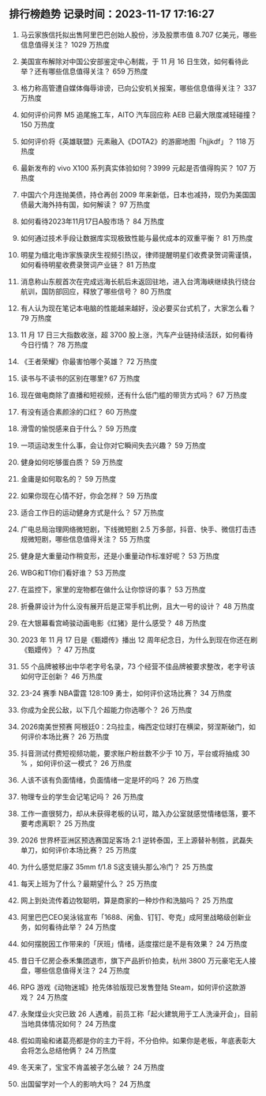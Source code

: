 
## 排行榜趋势 记录时间：2023-11-17 17:16:27
  
  1. 马云家族信托拟出售阿里巴巴创始人股份，涉及股票市值 8.707 亿美元，哪些信息值得关注？ 1029 万热度
    
  2. 美国宣布解除对中国公安部鉴定中心制裁，于 11 月 16 日生效，如何看待此举？还有哪些信息值得关注？ 659 万热度
    
  3. 格力称高管遭自媒体侮辱诽谤，已向公安机关报案，哪些信息值得关注？ 337 万热度
    
  4. 如何评价问界 M5 追尾施工车，AITO 汽车回应称 AEB 已最大限度减轻碰撞？ 150 万热度
    
  5. 如何评价将《英雄联盟》元素融入《DOTA2》的游廊地图「hjjkdf」？ 118 万热度
    
  6. 最新发布的 vivo X100 系列真实体验如何？3999 元起是否值得购买？ 107 万热度
    
  7. 中国六个月连抛美债，持仓再创 2009 年来新低，日本也减持，现仍为美国国债最大海外持有国，如何解读？ 97 万热度
    
  8. 如何看待2023年11月17日A股市场？ 84 万热度
    
  9. 如何通过技术手段让数据库实现极致性能与最优成本的双重平衡？ 81 万热度
    
  10. 明星为缅北电诈家族录庆生视频引热议，律师提醒明星们收费录贺词需谨慎，如何看待明星收费录贺词产业链？ 81 万热度
    
  11. 消息称山东舰首次在完成远海长航后未返回驻地，进入台湾海峡继续执行绕台航训，国防部回应，释放了哪些信号？ 80 万热度
    
  12. 有人认为现在笔记本电脑的性能越来越好，没必要买台式机了，大家怎么看？ 79 万热度
    
  13. 11 月 17 日三大指数收涨，超 3700 股上涨，汽车产业链持续活跃，如何看待今日行情？ 78 万热度
    
  14. 《王者荣耀》你最害怕哪个英雄？ 72 万热度
    
  15. 读书与不读书的区别在哪里? 67 万热度
    
  16. 现在做电商除了直播和短视频，还有什么低门槛的带货方式吗？ 67 万热度
    
  17. 有没有适合素颜涂的口红？ 60 万热度
    
  18. 滑雪的愉悦感来自于什么？ 59 万热度
    
  19. 一项运动发生什么事，会让你对它瞬间失去兴趣？ 59 万热度
    
  20. 健身如何吃够蛋白质？ 59 万热度
    
  21. 金庸是如何取名的？ 59 万热度
    
  22. 如果你现在心情不好，你会怎样？ 59 万热度
    
  23. 适合工作日的运动健身方式是什么？ 57 万热度
    
  24. 广电总局治理网络微短剧，下线微短剧 2.5 万多部，抖音、快手、微信打击违规微短剧，哪些信息值得关注？ 55 万热度
    
  25. 健身是大重量动作稍变形，还是小重量动作标准好呢？ 53 万热度
    
  26. WBG和T1你们看好谁？ 53 万热度
    
  27. 在监控下，家里的宠物都在做什么让你惊讶的事？ 53 万热度
    
  28. 折叠屏设计为什么没有展开后是正常手机比例，且大一号的设计？ 48 万热度
    
  29. 在大银幕看宫崎骏动画电影《红猪》是什么感受？ 48 万热度
    
  30. 2023 年 11 月 17 日是《甄嬛传》播出 12 周年纪念日，为什么到现在你还在刷《甄嬛传》？ 47 万热度
    
  31. 55 个品牌被移出中华老字号名录，73 个经营不佳品牌被要求整改，老字号该如何守正创新？ 46 万热度
    
  32. 23-24 赛季 NBA雷霆 128:109 勇士，如何评价这场比赛？ 34 万热度
    
  33. 你成为全民公敌，以下几个超能力你选哪个？ 26 万热度
    
  34. 2026南美世预赛  阿根廷0：2乌拉圭，梅西定位球打在横梁，努涅斯破门，如何评价本场比赛？ 26 万热度
    
  35. 抖音测试付费短视频功能，要求账户粉丝数不少于 10 万，平台或将抽成 30 % ，如何评价这一模式？ 26 万热度
    
  36. 人该不该有负面情绪，负面情绪一定是坏的吗？ 26 万热度
    
  37. 物理专业的学生会记笔记吗？ 26 万热度
    
  38. 工作一直很努力，却从未获得老板的认可，踏入办公室就感觉情绪低落，要不要考虑离职？ 25 万热度
    
  39. 2026 世界杯亚洲区预选赛国足客场 2:1 逆转泰国，王上源替补制胜，武磊失单刀，如何评价本场比赛？ 25 万热度
    
  40. 为什么感觉尼康Z 35mm f/1.8 S这支镜头那么冷门？ 25 万热度
    
  41. 每天上班为了什么？最期望什么？ 25 万热度
    
  42. 网上到处流传着边牧聪明，算是商家的一种炒作和洗脑吗？ 25 万热度
    
  43. 阿里巴巴CEO吴泳铭宣布「1688、闲鱼、钉钉、夸克」成阿里战略级创新业务，如何看待此举？ 24 万热度
    
  44. 如何摆脱因工作带来的「厌班」情绪，适度摆烂是不是有效果？ 24 万热度
    
  45. 昔日千亿房企泰禾集团退市，旗下产品折价拍卖，杭州 3800 万元豪宅无人接盘，哪些信息值得关注？ 24 万热度
    
  46. RPG 游戏《动物迷城》抢先体验版现已发售登陆 Steam，如何评价这款游戏？ 24 万热度
    
  47. 永聚煤业火灾已致 26 人遇难，前员工称「起火建筑用于工人洗澡开会」，目前当地具体情况如何？ 24 万热度
    
  48. 假如周瑜和诸葛亮都是你的主力干将，不分伯仲。如果你是老板，年底表彰大会将怎么总结他俩？ 24 万热度
    
  49. 冬天来了，宝宝不肯盖被子怎么破？ 24 万热度
    
  50. 出国留学对一个人的影响大吗？ 24 万热度
    